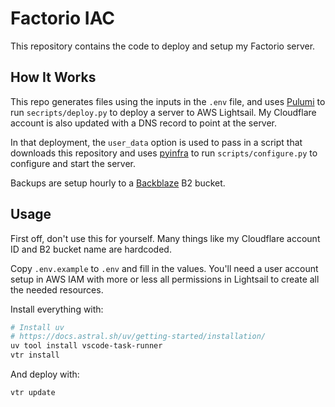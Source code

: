 # Factorio IAC

This repository contains the code to deploy and setup my Factorio server.

## How It Works

This repo generates files using the inputs in the `.env` file,
and uses [Pulumi](https://www.pulumi.com/) to run `secripts/deploy.py`
to deploy a server to AWS Lightsail. My Cloudflare account is also updated
with a DNS record to point at the server.

In that deployment, the `user_data` option is used to pass in a script
that downloads this repository and uses [pyinfra](https://pyinfra.com/) to run
`scripts/configure.py` to configure and start the server.

Backups are setup hourly to a [Backblaze](https://www.backblaze.com/cloud-storage)
B2 bucket.

## Usage

First off, don't use this for yourself. Many things like my Cloudflare account ID
and B2 bucket name are hardcoded.

Copy `.env.example` to `.env` and fill in the values. You'll need a user account
setup in AWS IAM with more or less all permissions in Lightsail to create
all the needed resources.

Install everything with:

```bash
# Install uv
# https://docs.astral.sh/uv/getting-started/installation/
uv tool install vscode-task-runner
vtr install
```

And deploy with:

```bash
vtr update
```
